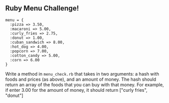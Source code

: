 ## Ruby Menu Challenge!
```
menu = {
  :pizza => 3.50,
  :macaroni => 5.00,
  :curly_fries => 2.75,
  :donut => 1.00,
  :cuban_sandwich => 8.00,
  :hot_dog => 4.00,
  :popcorn => 7.00,
  :cotton_candy => 5.00,
  :corn => 6.00
}
```

Write a method in `menu_check.rb` that takes in two arguments: a hash with foods and prices (as above), and an amount of money. The hash should return an array of the foods that you can buy with that money. For example, if enter 3.00 for the amount of money, it should return ["curly fries", "donut"]
